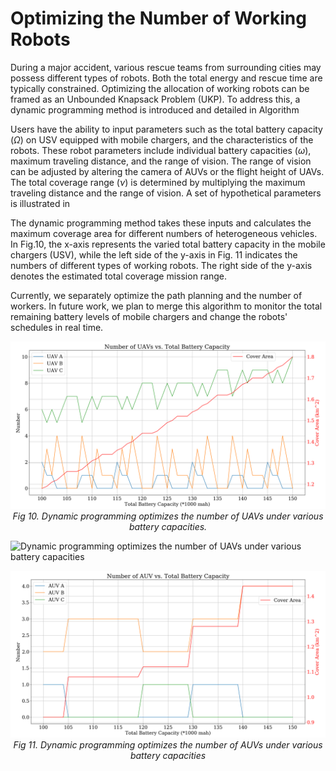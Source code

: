 # Optimizing the Number of Working Robots

During a major accident, various rescue teams from surrounding cities may possess different types of robots. 
Both the total energy and rescue time are typically constrained. Optimizing the allocation of working robots can be framed as an Unbounded Knapsack Problem (UKP). 
To address this, a dynamic programming method is introduced and detailed in Algorithm

Users have the ability to input parameters such as the total battery capacity ($\Omega$) on USV equipped with mobile chargers, and the characteristics of the robots. These robot parameters include individual battery capacities ($\omega$), maximum traveling distance, and the range of vision. The range of vision can be adjusted by altering the camera of AUVs or the flight height of UAVs. The total coverage range ($\nu$) is determined by multiplying the maximum traveling distance and the range of vision. A set of hypothetical parameters is illustrated in 

The dynamic programming method takes these inputs and calculates the maximum coverage area for different numbers of heterogeneous vehicles. In Fig.10, the x-axis represents the varied total battery capacity in the mobile chargers (USV), while the left side of the y-axis in Fig. 11 indicates the numbers of different types of working robots. The right side of the y-axis denotes the estimated total coverage mission range.


Currently, we separately optimize the path planning and the number of workers. In future work, we plan to merge this algorithm to monitor the total remaining battery levels of mobile chargers and change the robots' schedules in real time.




<p align="center">
  <img src="https://github.com/AlexWUrobot/Heterogeneous-Multi-Robot-Planning/blob/main/UAV_cover_v4.png" alt="">
  <em>Fig 10. Dynamic programming optimizes the number of UAVs under various battery capacities.</em>
</p>


![Dynamic programming optimizes the number of UAVs under various battery capacities]()


<p align="center">
  <img src="https://github.com/AlexWUrobot/Heterogeneous-Multi-Robot-Planning/blob/main/AUV_cover_v4.png" alt="">
  <em>Fig 11. Dynamic programming optimizes the number of AUVs under various battery capacities</em>
</p>
